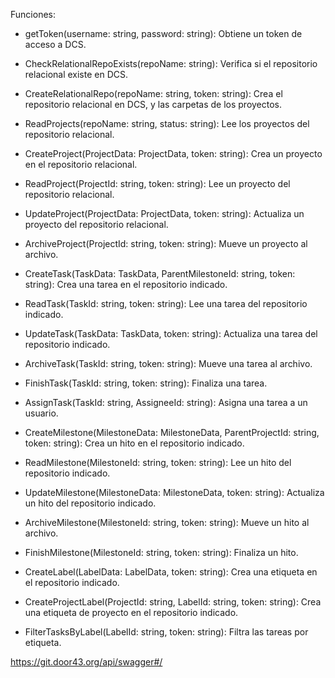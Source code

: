Funciones:

- getToken(username: string, password: string): Obtiene un token de acceso a DCS.

- CheckRelationalRepoExists(repoName: string): Verifica si el repositorio relacional existe en DCS.
- CreateRelationalRepo(repoName: string, token: string): Crea el repositorio relacional en DCS, y las carpetas de los proyectos.

- ReadProjects(repoName: string, status: string): Lee los proyectos del repositorio relacional.

- CreateProject(ProjectData: ProjectData, token: string): Crea un proyecto en el repositorio relacional.
- ReadProject(ProjectId: string, token: string): Lee un proyecto del repositorio relacional.
- UpdateProject(ProjectData: ProjectData, token: string): Actualiza un proyecto del repositorio relacional.
- ArchiveProject(ProjectId: string, token: string): Mueve un proyecto al archivo.

- CreateTask(TaskData: TaskData, ParentMilestoneId: string, token: string): Crea una tarea en el repositorio indicado.
- ReadTask(TaskId: string, token: string): Lee una tarea del repositorio indicado.
- UpdateTask(TaskData: TaskData, token: string): Actualiza una tarea del repositorio indicado.
- ArchiveTask(TaskId: string, token: string): Mueve una tarea al archivo.
- FinishTask(TaskId: string, token: string): Finaliza una tarea.
- AssignTask(TaskId: string, AssigneeId: string): Asigna una tarea a un usuario.

- CreateMilestone(MilestoneData: MilestoneData, ParentProjectId: string, token: string): Crea un hito en el repositorio indicado.
- ReadMilestone(MilestoneId: string, token: string): Lee un hito del repositorio indicado.
- UpdateMilestone(MilestoneData: MilestoneData, token: string): Actualiza un hito del repositorio indicado.
- ArchiveMilestone(MilestoneId: string, token: string): Mueve un hito al archivo.
- FinishMilestone(MilestoneId: string, token: string): Finaliza un hito.

- CreateLabel(LabelData: LabelData, token: string): Crea una etiqueta en el repositorio indicado.
- CreateProjectLabel(ProjectId: string, LabelId: string, token: string): Crea una etiqueta de proyecto en el repositorio indicado.
- FilterTasksByLabel(LabelId: string, token: string): Filtra las tareas por etiqueta.

https://git.door43.org/api/swagger#/
